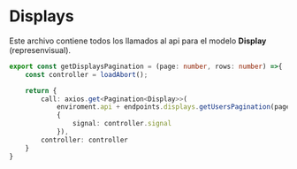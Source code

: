 # Displays

Este archivo contiene todos los llamados al api para el modelo **Display** (represenvisual).

```ts
export const getDisplaysPagination = (page: number, rows: number) =>{
    const controller = loadAbort();

    return {
        call: axios.get<Pagination<Display>>(
            enviroment.api + endpoints.displays.getUsersPagination(page, rows, null),
            {
                signal: controller.signal
            }),
        controller: controller
    }
}
```
